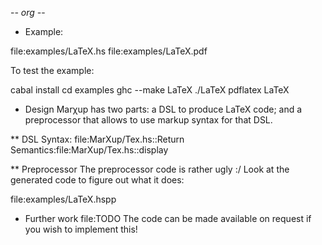 -*- org -*- 

* Example:

file:examples/LaTeX.hs
file:examples/LaTeX.pdf

To test the example:

cabal install
cd examples
ghc --make LaTeX
./LaTeX
pdflatex LaTeX

* Design
Marχup has two parts: a DSL to produce LaTeX code; and a preprocessor
that allows to use markup syntax for that DSL.

** DSL
Syntax: file:MarXup/Tex.hs::Return
Semantics:file:MarXup/Tex.hs::display

** Preprocessor
The preprocessor code is rather ugly :/
Look at the generated code to figure out what it does:

file:examples/LaTeX.hspp

* Further work
file:TODO
The code can be made available on request if
you wish to implement this!

